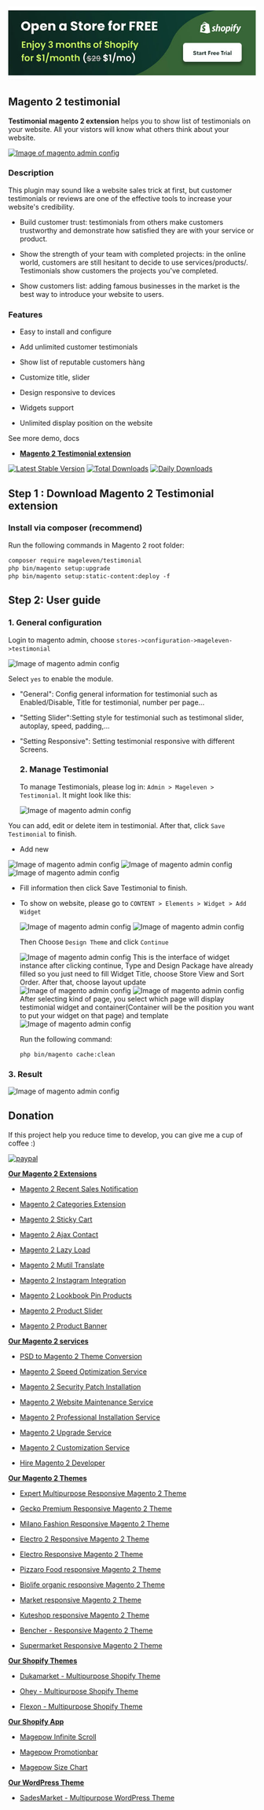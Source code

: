 [<img src="https://github.com/magepow/themeforest/blob/master/shopify/shopify_affiliate.jpg" >](https://shopify.pxf.io/VyL446)

## Magento 2 testimonial

**Testimonial magento 2 extension** helps you to show list of testimonials on your website. All your vistors will know what others think about your website.

  [![Image of magento admin config](https://github.com/mageleven/magento2-testimonial/blob/master/media/theme_config45.png)](https://magepow.com/magento-2-testimonial.html)

### Description

This plugin may sound like a website sales trick at first, but customer testimonials or reviews are one of the effective tools to increase your website's credibility.

- Build customer trust: testimonials from others make customers trustworthy and demonstrate how satisfied they are with your service or product.

- Show the strength of your team with completed projects: in the online world, customers are still hesitant to decide to use services/products/. Testimonials show customers the projects you've completed.

- Show customers list: adding famous businesses in the market is the best way to introduce your website to users.

### Features

- Easy to install and configure

- Add unlimited customer testimonials

- Show list of reputable customers hàng

- Customize title, slider

- Design responsive to devices

- Widgets support

- Unlimited display position on the website

See more demo, docs

- [**Magento 2 Testimonial extension**](https://magepow.com/magento-2-testimonial.html)

[![Latest Stable Version](https://poser.pugx.org/mageleven/testimonial/v/stable)](https://packagist.org/packages/mageleven/testimonial)
[![Total Downloads](https://poser.pugx.org/mageleven/testimonial/downloads)](https://packagist.org/packages/mageleven/testimonial)
[![Daily Downloads](https://poser.pugx.org/mageleven/testimonial/d/daily)](https://packagist.org/packages/mageleven/testimonial)

## Step 1 : Download Magento 2 Testimonial extension

 ### Install via composer (recommend)
Run the following commands in Magento 2 root folder:
```
composer require mageleven/testimonial
php bin/magento setup:upgrade
php bin/magento setup:static-content:deploy -f
```
 

## Step 2: User guide

  ### 1. General configuration

  Login to magento admin, choose `stores->configuration->mageleven->testimonial`
  
  ![Image of magento admin config](https://github.com/Mageleven/magento2-testimonial/blob/master/media/testimonial_config.jpg)

  Select `yes` to enable the module.
* "General": Config general information for testimonial such as Enabled/Disable, Title for testimonial, number per page...
* "Setting Slider":Setting style for testimonial such as testimonal slider, autoplay, speed, padding,...
* "Setting Responsive": Setting testimonial responsive with different Screens.
  
  ### 2. Manage Testimonial
  
   To manage Testimonials, please log in: `Admin > Mageleven > Testimonial`. It might look like this:
   
   ![Image of magento admin config](https://github.com/mageleven/magento2-testimonial/blob/master/media/theme_config46.png)
    
    
 You can add, edit or delete item in testimonial. After that, click `Save Testimonial` to finish.
 * Add new
    
  ![Image of magento admin config](https://github.com/mageleven/magento2-testimonial/blob/master/media/config_backend1.png)
  ![Image of magento admin config](https://github.com/mageleven/magento2-testimonial/blob/master/media/config_backend2.png)
  ![Image of magento admin config](https://github.com/mageleven/magento2-testimonial/blob/master/media/config_backend3.png)
   
 * Fill information then click Save Testimonial to finish.
 * To show on website, please go to `CONTENT > Elements > Widget > Add Widget`
   
   ![Image of magento admin config](https://github.com/mageleven/magento2-testimonial/blob/master/media/theme_config47.png)
   ![Image of magento admin config](https://github.com/mageleven/magento2-testimonial/blob/master/media/theme_config48.png)
   
   Then Choose `Design Theme` and click `Continue`
   
    ![Image of magento admin config](https://github.com/mageleven/magento2-testimonial/blob/master/media/theme_config49.png)
   This is the interface of widget instance after clicking continue, Type and Design Package have already filled so you just need to fill Widget Title, choose Store View and   Sort Order. After that, choose layout update
   ![Image of magento admin config](https://github.com/mageleven/magento2-testimonial/blob/master/media/theme_config50.png)
   ![Image of magento admin config](https://github.com/mageleven/magento2-testimonial/blob/master/media/theme_config51.png)
    After selecting kind of page, you select which page will display testimonial widget and container(Container will be the position you want to put your widget on that page) and template
     ![Image of magento admin config](https://github.com/mageleven/magento2-testimonial/blob/master/media/theme_config53.png)
    
   Run the following command:  
   ```
   php bin/magento cache:clean
   ```
  ### 3. Result
  ![Image of magento admin config](https://github.com/mageleven/magento2-testimonial/blob/master/media/theme_config45.png)

 ## Donation

If this project help you reduce time to develop, you can give me a cup of coffee :) 


[![paypal](https://www.paypalobjects.com/en_US/i/btn/btn_donateCC_LG.gif)](https://www.paypal.com/paypalme/alopay)

      
**[Our Magento 2 Extensions](https://magepow.com/magento-2-extensions.html)**

* [Magento 2 Recent Sales Notification](https://magepow.com/magento-2-recent-order-notification.html)

* [Magento 2 Categories Extension](https://magepow.com/magento-categories-extension.html)

* [Magento 2 Sticky Cart](https://magepow.com/magento-sticky-cart.html)

* [Magento 2 Ajax Contact](https://magepow.com/magento-ajax-contact-form.html)

* [Magento 2 Lazy Load](https://magepow.com/magento-lazy-load.html)

* [Magento 2 Mutil Translate](https://magepow.com/magento-multi-translate.html)

* [Magento 2 Instagram Integration](https://magepow.com/magento-2-instagram.html)

* [Magento 2 Lookbook Pin Products](https://magepow.com/lookbook-pin-products.html)

* [Magento 2 Product Slider](https://magepow.com/magento-product-slider.html)

* [Magento 2 Product Banner](https://magepow.com/magento-2-banner-slider.html)

**[Our Magento 2 services](https://magepow.com/magento-services.html)**

* [PSD to Magento 2 Theme Conversion](https://alothemes.com/psd-to-magento-theme-conversion.html)

* [Magento 2 Speed Optimization Service](https://magepow.com/magento-speed-optimization-service.html)

* [Magento 2 Security Patch Installation](https://magepow.com/magento-security-patch-installation.html)

* [Magento 2 Website Maintenance Service](https://magepow.com/website-maintenance-service.html)

* [Magento 2 Professional Installation Service](https://magepow.com/professional-installation-service.html)

* [Magento 2 Upgrade Service](https://magepow.com/magento-upgrade-service.html)

* [Magento 2 Customization Service](https://magepow.com/customization-service.html)

* [Hire Magento 2 Developer](https://magepow.com/hire-magento-developer.html)

**[Our Magento 2 Themes](https://alothemes.com/)**

* [Expert Multipurpose Responsive Magento 2 Theme](https://1.envato.market/c/1314680/275988/4415?u=https://themeforest.net/item/expert-premium-responsive-magento-2-and-1-support-rtl-magento-2-/21667789)

* [Gecko Premium Responsive Magento 2 Theme](https://1.envato.market/c/1314680/275988/4415?u=https://themeforest.net/item/gecko-responsive-magento-2-theme-rtl-supported/24677410)

* [Milano Fashion Responsive Magento 2 Theme](https://1.envato.market/c/1314680/275988/4415?u=https://themeforest.net/item/milano-fashion-responsive-magento-1-2-theme/12141971)

* [Electro 2 Responsive Magento 2 Theme](https://1.envato.market/c/1314680/275988/4415?u=https://themeforest.net/item/electro2-premium-responsive-magento-2-rtl-supported/26875864)

* [Electro Responsive Magento 2 Theme](https://1.envato.market/c/1314680/275988/4415?u=https://themeforest.net/item/electro-responsive-magento-1-2-theme/17042067)

* [Pizzaro Food responsive Magento 2 Theme](https://1.envato.market/c/1314680/275988/4415?u=https://themeforest.net/item/pizzaro-food-responsive-magento-1-2-theme/19438157)

* [Biolife organic responsive Magento 2 Theme](https://1.envato.market/c/1314680/275988/4415?u=https://themeforest.net/item/biolife-organic-food-magento-2-theme-rtl-supported/25712510)

* [Market responsive Magento 2 Theme](https://1.envato.market/c/1314680/275988/4415?u=https://themeforest.net/item/market-responsive-magento-2-theme/22997928)

* [Kuteshop responsive Magento 2 Theme](https://1.envato.market/c/1314680/275988/4415?u=https://themeforest.net/item/kuteshop-multipurpose-responsive-magento-1-2-theme/12985435)

* [Bencher - Responsive Magento 2 Theme](https://1.envato.market/c/1314680/275988/4415?u=https://themeforest.net/item/bencher-responsive-magento-1-2-theme/15787772)

* [Supermarket Responsive Magento 2 Theme](https://1.envato.market/c/1314680/275988/4415?u=https://themeforest.net/item/supermarket-responsive-magento-1-2-theme/18447995)

**[Our Shopify Themes](https://themeforest.net/user/alotheme)**

* [Dukamarket - Multipurpose Shopify Theme](https://1.envato.market/c/1314680/275988/4415?u=https://themeforest.net/item/dukamarket-multipurpose-shopify-theme/36158349)

* [Ohey - Multipurpose Shopify Theme](https://1.envato.market/c/1314680/275988/4415?u=https://themeforest.net/item/ohey-multipurpose-shopify-theme/34624195)

* [Flexon - Multipurpose Shopify Theme](https://1.envato.market/c/1314680/275988/4415?u=https://themeforest.net/item/flexon-multipurpose-shopify-theme/33461048)

**[Our Shopify App](https://apps.shopify.com/partners/maggicart)**

* [Magepow Infinite Scroll](https://apps.shopify.com/magepow-infinite-scroll)

* [Magepow Promotionbar](https://apps.shopify.com/magepow-promotionbar)

* [Magepow Size Chart](https://apps.shopify.com/magepow-size-chart)

**[Our WordPress Theme](https://themeforest.net/user/alotheme/portfolio)**

* [SadesMarket - Multipurpose WordPress Theme](https://1.envato.market/c/1314680/275988/4415?u=https://themeforest.net/item/sadesmarket-multipurpose-wordpress-theme/35369933)
